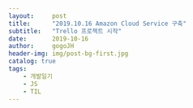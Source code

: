 ```yaml
---
layout:     post
title:      "2019.10.16 Amazon Cloud Service 구축"
subtitle:   "Trello 프로젝트 시작"
date:       2019-10-16
author:     gogoJH
header-img: img/post-bg-first.jpg
catalog: true
tags:
    - 개발일기
    - JS
    - TIL
---
```

<!--stackedit_data:
eyJoaXN0b3J5IjpbMTY1MTM1NTM5OF19
-->